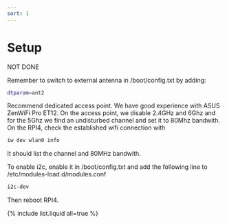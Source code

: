 ```yaml
---
sort: 1
---
```


# Setup

NOT DONE

Remember to switch to external antenna in /boot/config.txt by adding:
```bash
dtparam=ant2
```

Recommend dedicated access point. We have good experience with ASUS ZenWiFi Pro ET12. 
On the access point, we disable 2.4GHz and 6Ghz and for the 5Ghz we find an undisturbed channel and set it to 80Mhz bandwith.
On the RPI4, check the established wifi connection with
```bash
iw dev wlan0 info
```
It should list the channel and 80MHz bandwith.

To enable i2c, enable it in /boot/config.txt and add the following line to /etc/modules-load.d/modules.conf
```bash
i2c-dev
```
Then reboot RPI4.

{% include list.liquid all=true %}
